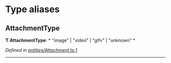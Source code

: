 

# Type aliases

<a id="attachmenttype"></a>

##  AttachmentType

**Ƭ AttachmentType**: * "image" &#124; "video" &#124; "gifv" &#124; "unknown"
*

*Defined in [entities/Attachment.ts:1](https://github.com/lagunehq/core/blob/31cfc86/src/entities/Attachment.ts#L1)*

___

